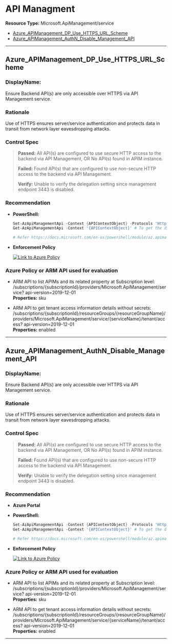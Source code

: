 # API Managment

**Resource Type:** Microsoft.ApiManagement/service
<!-- TOC depthfrom:2 depthto:2 orderedlist:false -->

- [Azure_APIManagement_DP_Use_HTTPS_URL_Scheme](#azure_apimanagement_dp_use_https_url_scheme)
- [Azure_APIManagement_AuthN_Disable_Management_API](#azure_apimanagement_authn_disable_management_api)

<!-- /TOC -->
___

## Azure_APIManagement_DP_Use_HTTPS_URL_Scheme

### DisplayName: 
Ensure Backend API(s) are only accessible over HTTPS via API Management service.

### Rationale
Use of HTTPS ensures server/service authentication and protects data in transit from network layer eavesdropping attacks.

### Control Spec
    
> **Passed:**
> All API(s) are configured to use secure HTTP access to the backend via API Management, OR
No API(s) found in APIM instance.
> 
> **Failed:**
>Found API(s) that are configured to use non-secure HTTP access to the backend via API Management.
> 
> **Verify:**
Unable to verify the delegation setting since management endpoint 3443 is disabled.

<!-- TOC ignore:true -->
### Recommendation

<!-- - #### **Azure Portal** -->
    


- **PowerShell:**
    ```powershell
    Set-AzApiManagementApi -Context {APIContextObject} -Protocols 'Https' -Name '{APIName}' -ApiId '{APIId}' -ServiceUrl '{ServiceURL}'
    Get-AzApiManagementApi -Context '{APIContextObject}' # To get the details of existing APIs. 
    
    # Refer https://docs.microsoft.com/en-us/powershell/module/az.apimanagement/set-azapimanagementapi
    ```


- **Enforcement Policy**

    [![Link to Azure Policy](https://camo.githubusercontent.com/decd8b19034344bb486631a9d3501b663b199bf367c8a9eb2c43ad0df9be10b2/687474703a2f2f617a7572656465706c6f792e6e65742f6465706c6f79627574746f6e2e706e67)](https://portal.azure.com/#blade/Microsoft_Azure_Policy/CreatePolicyDefinitionBlade/uri/https://raw.githubusercontent.com/Azure/azure-policy/master/samples/WebApp/web-app-https-traffic-only/azurepolicy.json)


<!-- TOC ignore:true -->
### Azure Policy or ARM API used for evaluation

- ARM API to list APIMs and its related property at Subscription level:
/subscriptions/{subscriptionId}/providers/Microsoft.ApiManagement/service?
api-version=2019-12-01<br />
**Properties:**
sku

- ARM API to get tenant access information details without secrets:
/subscriptions/{subscriptionId}/resourceGroups/{resourceGroupName}/providers/Microsoft.ApiManagement/service/{serviceName}/tenant/access?
api-version=2019-12-01<br />
**Properties:**
enabled
___

## Azure_APIManagement_AuthN_Disable_Management_API

<!-- TOC ignore:true -->
### DisplayName: 
Ensure Backend API(s) are only accessible over HTTPS via API Management service.

<!-- TOC ignore:true -->
### Rationale
Use of HTTPS ensures server/service authentication and protects data in transit from network layer eavesdropping attacks.

<!-- TOC ignore:true -->
### Control Spec
    
> **Passed:**
> All API(s) are configured to use secure HTTP access to the backend via API Management, OR
No API(s) found in APIM instance.
> 
> **Failed:**
>Found API(s) that are configured to use non-secure HTTP access to the backend via API Management.
> 
> **Verify:**
Unable to verify the delegation setting since management endpoint 3443 is disabled.

<!-- TOC ignore:true -->
### Recommendation

- **Azure Portal**
    


- **PowerShell:**
    ```powershell
    Set-AzApiManagementApi -Context {APIContextObject} -Protocols 'Https' -Name '{APIName}' -ApiId '{APIId}' -ServiceUrl '{ServiceURL}'
    Get-AzApiManagementApi -Context '{APIContextObject}' # To get the details of existing APIs. 
    
    # Refer https://docs.microsoft.com/en-us/powershell/module/az.apimanagement/set-azapimanagementapi
    ```


- **Enforcement Policy**

    [![Link to Azure Policy](https://camo.githubusercontent.com/decd8b19034344bb486631a9d3501b663b199bf367c8a9eb2c43ad0df9be10b2/687474703a2f2f617a7572656465706c6f792e6e65742f6465706c6f79627574746f6e2e706e67)](https://portal.azure.com/#blade/Microsoft_Azure_Policy/CreatePolicyDefinitionBlade/uri/https://raw.githubusercontent.com/Azure/azure-policy/master/samples/WebApp/web-app-https-traffic-only/azurepolicy.json)


<!-- TOC ignore:true -->
### Azure Policy or ARM API used for evaluation

- ARM API to list APIMs and its related property at Subscription level:
/subscriptions/{subscriptionId}/providers/Microsoft.ApiManagement/service?
api-version=2019-12-01<br />
**Properties:**
sku

- ARM API to get tenant access information details without secrets:
/subscriptions/{subscriptionId}/resourceGroups/{resourceGroupName}/providers/Microsoft.ApiManagement/service/{serviceName}/tenant/access?
api-version=2019-12-01<br />
**Properties:**
enabled
___
